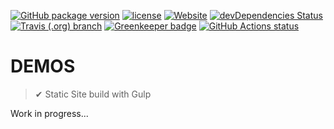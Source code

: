 [![GitHub package version](https://img.shields.io/github/package-json/v/adorade/demos.svg?color=green&logo=github)](https://github.com/adorade/demos/blob/master/package.json)
[![license](https://img.shields.io/github/license/adorade/demos.svg)](https://mit-license.org)
[![Website](https://img.shields.io/website/https/adorade.github.io/demos.svg)](https://adorade.github.io/demos)
[![devDependencies Status](https://img.shields.io/david/dev/adorade/demos.svg)](https://david-dm.org/adorade/demos?type=dev)
[![Travis (.org) branch](https://img.shields.io/travis/adorade/demos/master.svg?logo=travis)](https://travis-ci.org/adorade/demos)
[![Greenkeeper badge](https://badges.greenkeeper.io/adorade/demos.svg)](https://greenkeeper.io/)
[![GitHub Actions status](https://github.com/actions/setup-node/workflows/Main%20workflow/badge.svg)](https://github.com/adorade/demos/actions)

# DEMOS

> ✔ Static Site build with Gulp

Work in progress...
